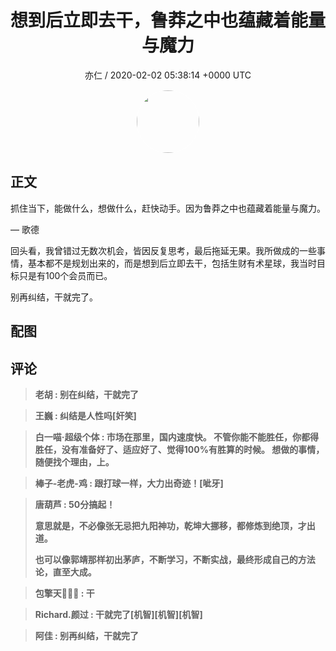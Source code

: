 <h1 align="center">想到后立即去干，鲁莽之中也蕴藏着能量与魔力</h1>
<p align="center">
    <a>亦仁 / 2020-02-02 05:38:14 &#43;0000 UTC</a>
</p>

<div align="center">
    <img src="https://images.zsxq.com/Fn3NQqCN8nuGF86yZPXSbEsl0mb3?e=1590940799&amp;token=kIxbL07-8jAj8w1n4s9zv64FuZZNEATmlU_Vm6zD:pfbNc8W3hS0oYG_hyXXh_rHMHuc=" width="100" height="100" style="border:1px solid;border-radius:50%; color:#ffffff"/>
</div>

## 正文

<div>
抓住当下，能做什么，想做什么，赶快动手。因为鲁莽之中也蕴藏着能量与魔力。

— 歌德

回头看，我曾错过无数次机会，皆因反复思考，最后拖延无果。我所做成的一些事情，基本都不是规划出来的，而是想到后立即去干，包括生财有术星球，我当时目标只是有100个会员而已。 

别再纠结，干就完了。
</div>

## 配图
<div class="image" align="center">

</div>

## 评论

<div align="left">
<div>

<blockquote >
<span> <strong>老胡 : 别在纠结，干就完了 </strong></span>
</blockquote>

<blockquote >
<span> <strong>王巍 : 纠结是人性吗[奸笑] </strong></span>
</blockquote>

<blockquote >
<span> <strong>白一喵·超级个体 : 市场在那里，国内速度快。
不管你能不能胜任，你都得胜任，没有准备好了、适应好了、觉得100%有胜算的时候。
想做的事情，随便找个理由，上。 </strong></span>
</blockquote>

<blockquote >
<span> <strong>棒子-老虎-鸡 : 跟打球一样，大力出奇迹！[呲牙] </strong></span>
</blockquote>

<blockquote >
<span> <strong>唐葫芦 : 50分搞起！

意思就是，不必像张无忌把九阳神功，乾坤大挪移，都修炼到绝顶，才出道。

也可以像郭靖那样初出茅庐，不断学习，不断实战，最终形成自己的方法论，直至大成。 </strong></span>
</blockquote>

<blockquote >
<span> <strong>包擎天💝💝💝 : 干 </strong></span>
</blockquote>

<blockquote >
<span> <strong>Richard.颜过 : 干就完了[机智][机智][机智] </strong></span>
</blockquote>

<blockquote >
<span> <strong>阿佳 : 别再纠结，干就完了 </strong></span>
</blockquote>

</div>
</div>